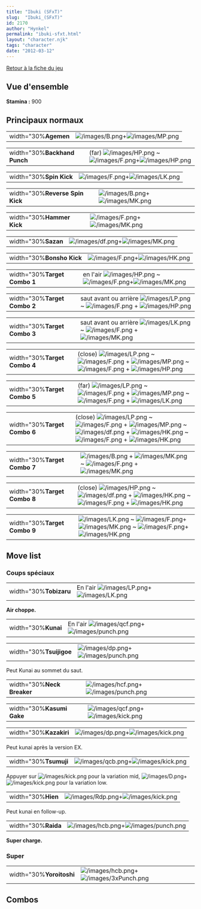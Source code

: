```yaml
---
title: "Ibuki (SFxT)"
slug:  "Ibuki_(SFxT)"
id: 2170
author: "Hynkel"
permalink: "ibuki-sfxt.html"
layout: "character.njk"
tags: "character"
date: "2012-03-12"
---
```


[Retour à la fiche du jeu](Street_Fighter_x_Tekken "wikilink")

## Vue d'ensemble

**Stamina :** 900

## Principaux normaux

|                      |                                                                         |
|----------------------|-------------------------------------------------------------------------|
| width="30%**Agemen** | ![](/images/B.png "/images/B.png")+![](/images/MP.png "/images/MP.png") |

|                              |                                                                                                                       |
|------------------------------|-----------------------------------------------------------------------------------------------------------------------|
| width="30%**Backhand Punch** | (far) ![](/images/HP.png "/images/HP.png") \~ ![](/images/F.png "/images/F.png")+![](/images/HP.png "/images/HP.png") |

|                         |                                                                         |
|-------------------------|-------------------------------------------------------------------------|
| width="30%**Spin Kick** | ![](/images/F.png "/images/F.png")+![](/images/LK.png "/images/LK.png") |

|                                 |                                                                         |
|---------------------------------|-------------------------------------------------------------------------|
| width="30%**Reverse Spin Kick** | ![](/images/B.png "/images/B.png")+![](/images/MK.png "/images/MK.png") |

|                           |                                                                         |
|---------------------------|-------------------------------------------------------------------------|
| width="30%**Hammer Kick** | ![](/images/F.png "/images/F.png")+![](/images/MK.png "/images/MK.png") |

|                     |                                                                           |
|---------------------|---------------------------------------------------------------------------|
| width="30%**Sazan** | ![](/images/df.png "/images/df.png")+![](/images/MK.png "/images/MK.png") |

|                           |                                                                         |
|---------------------------|-------------------------------------------------------------------------|
| width="30%**Bonsho Kick** | ![](/images/F.png "/images/F.png")+![](/images/HK.png "/images/HK.png") |

|                              |                                                                                                                          |
|------------------------------|--------------------------------------------------------------------------------------------------------------------------|
| width="30%**Target Combo 1** | en l'air ![](/images/HP.png "/images/HP.png") \~ ![](/images/F.png "/images/F.png")+![](/images/MK.png "/images/MK.png") |

|                              |                                                                                                                                         |
|------------------------------|-----------------------------------------------------------------------------------------------------------------------------------------|
| width="30%**Target Combo 2** | saut avant ou arrière ![](/images/LP.png "/images/LP.png") \~ ![](/images/F.png "/images/F.png") + ![](/images/HP.png "/images/HP.png") |

|                              |                                                                                                                                         |
|------------------------------|-----------------------------------------------------------------------------------------------------------------------------------------|
| width="30%**Target Combo 3** | saut avant ou arrière ![](/images/LK.png "/images/LK.png") \~ ![](/images/F.png "/images/F.png") + ![](/images/MK.png "/images/MK.png") |

|                              |                                                                                                                                                                                                        |
|------------------------------|--------------------------------------------------------------------------------------------------------------------------------------------------------------------------------------------------------|
| width="30%**Target Combo 4** | (close) ![](/images/LP.png "/images/LP.png") \~ ![](/images/F.png "/images/F.png") + ![](/images/MP.png "/images/MP.png") \~ ![](/images/F.png "/images/F.png") + ![](/images/HP.png "/images/HP.png") |

|                              |                                                                                                                                                                                                      |
|------------------------------|------------------------------------------------------------------------------------------------------------------------------------------------------------------------------------------------------|
| width="30%**Target Combo 5** | (far) ![](/images/LP.png "/images/LP.png") \~ ![](/images/F.png "/images/F.png") + ![](/images/MP.png "/images/MP.png") \~ ![](/images/F.png "/images/F.png") + ![](/images/LK.png "/images/LK.png") |

|                              |                                                                                                                                                                                                                                                                                       |
|------------------------------|---------------------------------------------------------------------------------------------------------------------------------------------------------------------------------------------------------------------------------------------------------------------------------------|
| width="30%**Target Combo 6** | (close) ![](/images/LP.png "/images/LP.png") \~ ![](/images/F.png "/images/F.png") + ![](/images/MP.png "/images/MP.png") \~ ![](/images/df.png "/images/df.png") + ![](/images/HK.png "/images/HK.png") \~ ![](/images/F.png "/images/F.png") + ![](/images/HK.png "/images/HK.png") |

|                              |                                                                                                                                                        |
|------------------------------|--------------------------------------------------------------------------------------------------------------------------------------------------------|
| width="30%**Target Combo 7** | ![](/images/B.png "/images/B.png") + ![](/images/MK.png "/images/MK.png") \~ ![](/images/F.png "/images/F.png") + ![](/images/MK.png "/images/MK.png") |

|                              |                                                                                                                                                                                                          |
|------------------------------|----------------------------------------------------------------------------------------------------------------------------------------------------------------------------------------------------------|
| width="30%**Target Combo 8** | (close) ![](/images/HP.png "/images/HP.png") \~ ![](/images/df.png "/images/df.png") + ![](/images/HK.png "/images/HK.png") \~ ![](/images/F.png "/images/F.png") + ![](/images/HK.png "/images/HK.png") |

|                              |                                                                                                                                                                                            |
|------------------------------|--------------------------------------------------------------------------------------------------------------------------------------------------------------------------------------------|
| width="30%**Target Combo 9** | ![](/images/LK.png "/images/LK.png") \~ ![](/images/F.png "/images/F.png")+![](/images/MK.png "/images/MK.png") \~ ![](/images/F.png "/images/F.png")+![](/images/HK.png "/images/HK.png") |

## Move list

### Coups spéciaux

|                        |                                                                                    |
|------------------------|------------------------------------------------------------------------------------|
| width="30%**Tobizaru** | En l'air ![](/images/LP.png "/images/LP.png")+![](/images/LK.png "/images/LK.png") |

**Air choppe.**

|                     |                                                                                            |
|---------------------|--------------------------------------------------------------------------------------------|
| width="30%**Kunai** | En l'air ![](/images/qcf.png "/images/qcf.png")+![](/images/punch.png "/images/punch.png") |

|                         |                                                                                 |
|-------------------------|---------------------------------------------------------------------------------|
| width="30%**Tsuijigoe** | ![](/images/dp.png "/images/dp.png")+![](/images/punch.png "/images/punch.png") |

Peut Kunai au sommet du saut.

|                            |                                                                                   |
|----------------------------|-----------------------------------------------------------------------------------|
| width="30%**Neck Breaker** | ![](/images/hcf.png "/images/hcf.png")+![](/images/punch.png "/images/punch.png") |

|                           |                                                                                 |
|---------------------------|---------------------------------------------------------------------------------|
| width="30%**Kasumi Gake** | ![](/images/qcf.png "/images/qcf.png")+![](/images/kick.png "/images/kick.png") |

|                        |                                                                               |
|------------------------|-------------------------------------------------------------------------------|
| width="30%**Kazakiri** | ![](/images/dp.png "/images/dp.png")+![](/images/kick.png "/images/kick.png") |

Peut kunai après la version EX.

|                       |                                                                                 |
|-----------------------|---------------------------------------------------------------------------------|
| width="30%**Tsumuji** | ![](/images/qcb.png "/images/qcb.png")+![](/images/kick.png "/images/kick.png") |

Appuyer sur ![](/images/kick.png "/images/kick.png") pour la variation
mid,
![](/images/D.png "/images/D.png")+![](/images/kick.png "/images/kick.png")
pour la variation low.

|                    |                                                                                 |
|--------------------|---------------------------------------------------------------------------------|
| width="30%**Hien** | ![](/images/Rdp.png "/images/Rdp.png")+![](/images/kick.png "/images/kick.png") |

Peut kunai en follow-up.

|                     |                                                                                   |
|---------------------|-----------------------------------------------------------------------------------|
| width="30%**Raida** | ![](/images/hcb.png "/images/hcb.png")+![](/images/punch.png "/images/punch.png") |

**Super charge.**

### Super

|                          |                                                                                       |
|--------------------------|---------------------------------------------------------------------------------------|
| width="30%**Yoroitoshi** | ![](/images/hcb.png "/images/hcb.png")+![](/images/3xPunch.png "/images/3xPunch.png") |

## Combos
